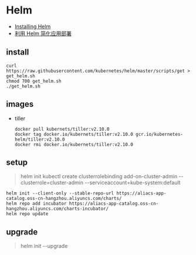 # Helm

- [Installing Helm](https://docs.helm.sh/using_helm/#installing-helm)
- [利用 Helm 简化应用部署](https://help.aliyun.com/document_detail/58587.html)

## install

```shell
curl https://raw.githubusercontent.com/kubernetes/helm/master/scripts/get > get_helm.sh
chmod 700 get_helm.sh
./get_helm.sh
```

## images

- tiller

    ```shell
    docker pull kubernets/tiller:v2.10.0
    docker tag docker.io/kubernets/tiller:v2.10.0 gcr.io/kubernetes-helm/tiller:v2.10.0
    docker rmi docker.io/kubernets/tiller:v2.10.0
    ```

## setup

> helm init
> kubectl create clusterrolebinding add-on-cluster-admin --clusterrole=cluster-admin --serviceaccount=kube-system:default

```shell
helm init --client-only --stable-repo-url https://aliacs-app-catalog.oss-cn-hangzhou.aliyuncs.com/charts/
helm repo add incubator https://aliacs-app-catalog.oss-cn-hangzhou.aliyuncs.com/charts-incubator/
helm repo update
```

## upgrade

> helm init --upgrade